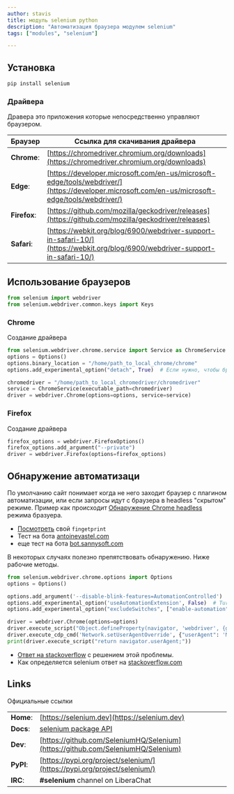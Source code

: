 ```yaml
---
author: stavis
title: модуль selenium python
description: "Автоматизация браузера модулем selenium"
tags: ["modules", "selenium"]

---
```

## Установка

```sh
pip install selenium
```
### Драйвера

Дравера это приложения которые непосредственно управляют браузером.

| Браузер  | Ссылка для скачивания драйвера  |
|---|---|
|**Chrome**:|[https://chromedriver.chromium.org/downloads](https://chromedriver.chromium.org/downloads)|
|**Edge**:|[https://developer.microsoft.com/en-us/microsoft-edge/tools/webdriver/](https://developer.microsoft.com/en-us/microsoft-edge/tools/webdriver/)|
|**Firefox**:|[https://github.com/mozilla/geckodriver/releases](https://github.com/mozilla/geckodriver/releases)|
|**Safari**:|[https://webkit.org/blog/6900/webdriver-support-in-safari-10/](https://webkit.org/blog/6900/webdriver-support-in-safari-10/)|


## Использование браузеров

```python
from selenium import webdriver
from selenium.webdriver.common.keys import Keys
```

### Chrome

Создание драйвера

```py
from selenium.webdriver.chrome.service import Service as ChromeService
options = Options()
options.binary_location = "/home/path_to_local_chrome/chrome"
options.add_experimental_option("detach", True)  # Если нужно, чтобы браузер на закрывался после выполнения скрипта

chromedriver = "/home/path_to_local_chromedriver/chromedriver"
service = ChromeService(executable_path=chromedriver)
driver = webdriver.Chrome(options=options, service=service)
```

### Firefox

Создание драйвера

```py
firefox_options = webdriver.FirefoxOptions()
firefox_options.add_argument("--private")
driver = webdriver.Firefox(options=firefox_options)
```

## Обнаружение автоматизаци

По умолчанию сайт понимает когда не него заходит браузер с плагином автоматизации, или если запросы идут с браузера в headless "скрытом" режиме. Пример как происходит [Обнаружение Chrome headless](https://antoinevastel.com/bot%20detection/2018/01/17/detect-chrome-headless-v2.html) режима бразуера.

- [Посмотреть](https://antoinevastel.com/bots/) свой `fingetprint`
- Тест на бота [antoinevastel.com](https://antoinevastel.com/bots/datadome)
- еще тест на бота [bot.sannysoft.com](https://bot.sannysoft.com/)

В некоторых случаях полезно препятствовать обнаружению.
Ниже рабочие методы.

```py
from selenium.webdriver.chrome.options import Options
options = Options()

options.add_argument('--disable-blink-features=AutomationControlled')
options.add_experimental_option('useAutomationExtension', False)  # Turn-off useAutomationExtension
options.add_experimental_option("excludeSwitches", ["enable-automation"])  # Exclude the collection of enable-automation switches

driver = webdriver.Chrome(options=options)
driver.execute_script("Object.defineProperty(navigator, 'webdriver', {get: () => undefined})")
driver.execute_cdp_cmd('Network.setUserAgentOverride', {"userAgent": 'Mozilla/5.0 (Windows NT 10.0; Win64; x64) AppleWebKit/537.36 (KHTML, like Gecko) Chrome/83.0.4103.53 Safari/537.36'})
print(driver.execute_script("return navigator.userAgent;"))
```
- [Ответ на stackoverflow](https://stackoverflow.com/questions/53039551/selenium-webdriver-modifying-navigator-webdriver-flag-to-prevent-selenium-detec/53040904#53040904) с решением этой проблемы.
- Как определяется selenium ответ на [stackoverflow.com](https://stackoverflow.com/questions/33225947/can-a-website-detect-when-you-are-using-selenium-with-chromedriver?noredirect=1&lq=1)


## Links

Официальные ссылки

|   |   |
|---|---|
|**Home**:|[https://selenium.dev](https://selenium.dev)|
|**Docs**:|[selenium package API](https://seleniumhq.github.io/selenium/docs/api/py/api.html)|
|**Dev**:|[https://github.com/SeleniumHQ/Selenium](https://github.com/SeleniumHQ/Selenium)|
|**PyPI**:|[https://pypi.org/project/selenium/](https://pypi.org/project/selenium/)|
|**IRC**:|**#selenium** channel on LiberaChat|
